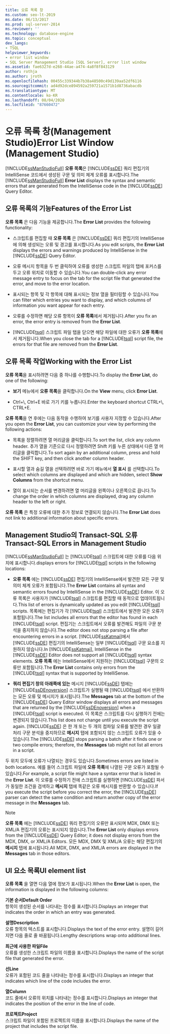```yaml
---
title: 오류 목록 창
ms.custom: seo-lt-2019
ms.date: 06/13/2017
ms.prod: sql-server-2014
ms.reviewer: ''
ms.technology: database-engine
ms.topic: conceptual
dev_langs:
- TSQL
helpviewer_keywords:
- error list window
- SQL Server Management Studio [SQL Server], error list window
ms.assetid: fae6327d-e268-44ae-a474-4a8f8f843129
author: rothja
ms.author: jroth
ms.openlocfilehash: 00455c339344b7b38a48500c49d139aa52df6116
ms.sourcegitcommit: ad4d92dce894592a259721a1571b1d8736abacdb
ms.translationtype: MT
ms.contentlocale: ko-KR
ms.lasthandoff: 08/04/2020
ms.locfileid: "87660472"
---
```

# <a name="error-list-window-management-studio"></a><span data-ttu-id="4dfd5-102">오류 목록 창(Management Studio)</span><span class="sxs-lookup"><span data-stu-id="4dfd5-102">Error List Window (Management Studio)</span></span>
  <span data-ttu-id="4dfd5-103">[!INCLUDE[ssManStudioFull](../../includes/ssmanstudiofull-md.md)] **오류 목록**은 [!INCLUDE[ssDE](../../includes/ssde-md.md)] 쿼리 편집기의 IntelliSense 코드에서 생성된 구문 및 의미 체계 오류를 표시합니다.</span><span class="sxs-lookup"><span data-stu-id="4dfd5-103">The [!INCLUDE[ssManStudioFull](../../includes/ssmanstudiofull-md.md)] **Error List** displays the syntax and semantic errors that are generated from the IntelliSense code in the [!INCLUDE[ssDE](../../includes/ssde-md.md)] Query Editor.</span></span>  
  
## <a name="features-of-the-error-list"></a><span data-ttu-id="4dfd5-104">오류 목록의 기능</span><span class="sxs-lookup"><span data-stu-id="4dfd5-104">Features of the Error List</span></span>  
 <span data-ttu-id="4dfd5-105">**오류 목록** 은 다음 기능을 제공합니다.</span><span class="sxs-lookup"><span data-stu-id="4dfd5-105">The **Error List** provides the following functionality:</span></span>  
  
-   <span data-ttu-id="4dfd5-106">스크립트를 편집할 때 **오류 목록** 은 [!INCLUDE[ssDE](../../includes/ssde-md.md)] 쿼리 편집기의 IntelliSense에 의해 생성되는 오류 및 경고를 표시합니다.</span><span class="sxs-lookup"><span data-stu-id="4dfd5-106">As you edit scripts, the **Error List** displays the errors and warnings produced by IntelliSense in the [!INCLUDE[ssDE](../../includes/ssde-md.md)] Query Editor.</span></span>  
  
-   <span data-ttu-id="4dfd5-107">오류 메시지 항목을 두 번 클릭하여 오류를 생성한 스크립트 파일의 탭에 포커스를 두고 오류 위치로 이동할 수 있습니다.</span><span class="sxs-lookup"><span data-stu-id="4dfd5-107">You can double-click any error message entry to focus on the tab for the script file that generated the error, and move to the error location.</span></span>  
  
-   <span data-ttu-id="4dfd5-108">표시되는 항목 및 각 항목에 대해 표시되는 정보 열을 필터링할 수 있습니다.</span><span class="sxs-lookup"><span data-stu-id="4dfd5-108">You can filter which entries you want to display, and which columns of information you want appear for each entry.</span></span>  
  
-   <span data-ttu-id="4dfd5-109">오류를 수정하면 해당 오류 항목이 **오류 목록**에서 제거됩니다.</span><span class="sxs-lookup"><span data-stu-id="4dfd5-109">After you fix an error, the error entry is removed from the **Error List**.</span></span>  
  
-   <span data-ttu-id="4dfd5-110">[!INCLUDE[tsql](../../includes/tsql-md.md)] 스크립트 파일 탭을 닫으면 해당 파일에 대한 오류가 **오류 목록**에서 제거됩니다.</span><span class="sxs-lookup"><span data-stu-id="4dfd5-110">When you close the tab for a [!INCLUDE[tsql](../../includes/tsql-md.md)] script file, the errors for that file are removed from the **Error List**.</span></span>  
  
## <a name="working-with-the-error-list"></a><span data-ttu-id="4dfd5-111">오류 목록 작업</span><span class="sxs-lookup"><span data-stu-id="4dfd5-111">Working with the Error List</span></span>  
 <span data-ttu-id="4dfd5-112">**오류 목록**을 표시하려면 다음 중 하나를 수행합니다.</span><span class="sxs-lookup"><span data-stu-id="4dfd5-112">To display the **Error List**, do one of the following:</span></span>  
  
-   <span data-ttu-id="4dfd5-113">**보기** 메뉴에서 **오류 목록**을 클릭합니다.</span><span class="sxs-lookup"><span data-stu-id="4dfd5-113">On the **View** menu, click **Error List**.</span></span>  
  
-   <span data-ttu-id="4dfd5-114">Ctrl+\\, Ctrl+E 바로 가기 키를 누릅니다.</span><span class="sxs-lookup"><span data-stu-id="4dfd5-114">Enter the keyboard shortcut CTRL+\\, CTRL+E.</span></span>  
  
 <span data-ttu-id="4dfd5-115">**오류 목록**을 연 후에는 다음 동작을 수행하여 보기를 사용자 지정할 수 있습니다.</span><span class="sxs-lookup"><span data-stu-id="4dfd5-115">After you open the **Error List**, you can customize your view by performing the following actions:</span></span>  
  
-   <span data-ttu-id="4dfd5-116">목록을 정렬하려면 열 머리글을 클릭합니다.</span><span class="sxs-lookup"><span data-stu-id="4dfd5-116">To sort the list, click any column header.</span></span> <span data-ttu-id="4dfd5-117">추가 열을 기준으로 다시 정렬하려면 Shift 키를 누른 상태에서 다른 열 머리글을 클릭합니다.</span><span class="sxs-lookup"><span data-stu-id="4dfd5-117">To sort again by an additional column, press and hold the SHIFT key, and then click another column header.</span></span>  
  
-   <span data-ttu-id="4dfd5-118">표시할 열과 숨길 열을 선택하려면 바로 가기 메뉴에서 **열 표시** 를 선택합니다.</span><span class="sxs-lookup"><span data-stu-id="4dfd5-118">To select which columns are displayed and which are hidden, select **Show Columns** from the shortcut menu.</span></span>  
  
-   <span data-ttu-id="4dfd5-119">열이 표시되는 순서를 변경하려면 열 머리글을 왼쪽이나 오른쪽으로 끕니다.</span><span class="sxs-lookup"><span data-stu-id="4dfd5-119">To change the order in which columns are displayed, drag any column header to the left or right.</span></span>  
  
 <span data-ttu-id="4dfd5-120">**오류 목록** 은 특정 오류에 대한 추가 정보로 연결되지 않습니다.</span><span class="sxs-lookup"><span data-stu-id="4dfd5-120">The **Error List** does not link to additional information about specific errors.</span></span>  
  
## <a name="transact-sql-errors-in-management-studio"></a><span data-ttu-id="4dfd5-121">Management Studio의 Transact-SQL 오류</span><span class="sxs-lookup"><span data-stu-id="4dfd5-121">Transact-SQL Errors in Management Studio</span></span>  
 [!INCLUDE[ssManStudioFull](../../includes/ssmanstudiofull-md.md)] <span data-ttu-id="4dfd5-122">는 [!INCLUDE[tsql](../../includes/tsql-md.md)] 스크립트에 대한 오류를 다음 위치에 표시합니다.</span><span class="sxs-lookup"><span data-stu-id="4dfd5-122">displays errors for [!INCLUDE[tsql](../../includes/tsql-md.md)] scripts in the following locations:</span></span>  
  
-   <span data-ttu-id="4dfd5-123">**오류 목록** 에는 [!INCLUDE[ssDE](../../includes/ssde-md.md)] 편집기의 IntelliSense에서 발견한 모든 구문 및 의미 체계 오류가 포함됩니다.</span><span class="sxs-lookup"><span data-stu-id="4dfd5-123">The **Error List** contains all syntax and semantic errors found by IntelliSense in the [!INCLUDE[ssDE](../../includes/ssde-md.md)] Editor.</span></span> <span data-ttu-id="4dfd5-124">이 오류 목록은 사용자가 [!INCLUDE[tsql](../../includes/tsql-md.md)] 스크립트를 편집할 때 동적으로 업데이트됩니다.</span><span class="sxs-lookup"><span data-stu-id="4dfd5-124">This list of errors is dynamically updated as you edit [!INCLUDE[tsql](../../includes/tsql-md.md)] scripts.</span></span> <span data-ttu-id="4dfd5-125">목록에는 편집기가 각 [!INCLUDE[tsql](../../includes/tsql-md.md)] 스크립트에서 발견한 모든 오류가 포함됩니다.</span><span class="sxs-lookup"><span data-stu-id="4dfd5-125">The list includes all errors that the editor has found in each [!INCLUDE[tsql](../../includes/tsql-md.md)] script.</span></span> <span data-ttu-id="4dfd5-126">편집기는 스크립트에서 오류를 발견해도 파일의 구문 분석을 중지하지 않습니다.</span><span class="sxs-lookup"><span data-stu-id="4dfd5-126">The editor does not stop parsing a file after encountering errors in a script.</span></span> <span data-ttu-id="4dfd5-127">[!INCLUDE[ssKatmai](../../includes/sskatmai-md.md)]에서 [!INCLUDE[ssDE](../../includes/ssde-md.md)] 편집기의 IntelliSense는 일부 [!INCLUDE[tsql](../../includes/tsql-md.md)] 구문 요소를 지원하지 않습니다.</span><span class="sxs-lookup"><span data-stu-id="4dfd5-127">In [!INCLUDE[ssKatmai](../../includes/sskatmai-md.md)], IntelliSense in the [!INCLUDE[ssDE](../../includes/ssde-md.md)] Editor does not support all [!INCLUDE[tsql](../../includes/tsql-md.md)] syntax elements.</span></span> <span data-ttu-id="4dfd5-128">**오류 목록** 에는 IntelliSense에서 지원하는 [!INCLUDE[tsql](../../includes/tsql-md.md)] 구문의 오류만 포함됩니다.</span><span class="sxs-lookup"><span data-stu-id="4dfd5-128">The **Error List** contains only errors from the [!INCLUDE[tsql](../../includes/tsql-md.md)] syntax that is supported by IntelliSense.</span></span>  
  
-   <span data-ttu-id="4dfd5-129">**쿼리 편집기 창의 아래쪽에 있는** 메시지 [!INCLUDE[ssDE](../../includes/ssde-md.md)] 탭에는 [!INCLUDE[ssDEnoversion](../../includes/ssdenoversion-md.md)] 스크립트가 실행될 때 [!INCLUDE[tsql](../../includes/tsql-md.md)] 에서 반환하는 모든 오류 및 메시지가 표시됩니다.</span><span class="sxs-lookup"><span data-stu-id="4dfd5-129">The **Messages** tab at the bottom of the [!INCLUDE[ssDE](../../includes/ssde-md.md)] Query Editor window displays all errors and messages that are returned by the [!INCLUDE[ssDEnoversion](../../includes/ssdenoversion-md.md)] when a [!INCLUDE[tsql](../../includes/tsql-md.md)] script is executed.</span></span> <span data-ttu-id="4dfd5-130">이 목록은 스크립트를 다시 실행하기 전에는 변경되지 않습니다.</span><span class="sxs-lookup"><span data-stu-id="4dfd5-130">This list does not change until you execute the script again.</span></span> <span data-ttu-id="4dfd5-131">[!INCLUDE[ssDE](../../includes/ssde-md.md)] 은 한 개 또는 두 개의 컴파일 오류를 발견한 경우 일괄 처리 구문 분석을 중지하므로 **메시지** 탭에 포함되지 않는 스크립트 오류가 있을 수 있습니다.</span><span class="sxs-lookup"><span data-stu-id="4dfd5-131">The [!INCLUDE[ssDE](../../includes/ssde-md.md)] stops parsing a batch after it finds one or two compile errors; therefore, the **Messages** tab might not list all errors in a script.</span></span>  
  
 <span data-ttu-id="4dfd5-132">두 위치 모두에 오류가 나열되는 경우도 있습니다.</span><span class="sxs-lookup"><span data-stu-id="4dfd5-132">Sometimes errors are listed in both locations.</span></span> <span data-ttu-id="4dfd5-133">예를 들어 스크립트 파일에 **오류 목록**에 나열된 구문 오류가 포함될 수 있습니다.</span><span class="sxs-lookup"><span data-stu-id="4dfd5-133">For example, a script file might have a syntax error that is listed in the **Error List**.</span></span> <span data-ttu-id="4dfd5-134">이 오류를 수정하기 전에 스크립트를 실행하면 [!INCLUDE[ssDE](../../includes/ssde-md.md)] 파서가 동일한 조건을 검색하고 **메시지** 탭에 똑같은 오류 메시지를 반환할 수 있습니다.</span><span class="sxs-lookup"><span data-stu-id="4dfd5-134">If you execute the script before you correct the error, the [!INCLUDE[ssDE](../../includes/ssde-md.md)] parser can detect the same condition and return another copy of the error message in the **Messages** tab.</span></span>  
  
> [!NOTE]  
>  <span data-ttu-id="4dfd5-135">**오류 목록** 에는 [!INCLUDE[ssDE](../../includes/ssde-md.md)] 쿼리 편집기의 오류만 표시되며 MDX, DMX 또는 XML/A 편집기의 오류는 표시되지 않습니다.</span><span class="sxs-lookup"><span data-stu-id="4dfd5-135">The **Error List** only displays errors from the [!INCLUDE[ssDE](../../includes/ssde-md.md)] Query Editor; it does not display errors from the MDX, DMX, or XML/A Editors.</span></span> <span data-ttu-id="4dfd5-136">모든 MDX, DMX 및 XML/A 오류는 해당 편집기의 **메시지** 탭에 표시됩니다.</span><span class="sxs-lookup"><span data-stu-id="4dfd5-136">All MDX, DMX, and XML/A errors are displayed in the **Messages** tab in those editors.</span></span>  
  
## <a name="ui-element-list"></a><span data-ttu-id="4dfd5-137">UI 요소 목록</span><span class="sxs-lookup"><span data-stu-id="4dfd5-137">UI element list</span></span>  
 <span data-ttu-id="4dfd5-138">**오류 목록** 을 열면 다음 열에 정보가 표시됩니다.</span><span class="sxs-lookup"><span data-stu-id="4dfd5-138">When the **Error List** is open, the information is displayed in the following columns:</span></span>  
  
 <span data-ttu-id="4dfd5-139">**기본 순서**</span><span class="sxs-lookup"><span data-stu-id="4dfd5-139">**Default Order**</span></span>  
 <span data-ttu-id="4dfd5-140">항목이 생성된 순서를 나타내는 정수를 표시합니다.</span><span class="sxs-lookup"><span data-stu-id="4dfd5-140">Displays an integer that indicates the order in which an entry was generated.</span></span>  
  
 <span data-ttu-id="4dfd5-141">**설명**</span><span class="sxs-lookup"><span data-stu-id="4dfd5-141">**Description**</span></span>  
 <span data-ttu-id="4dfd5-142">오류 항목의 텍스트를 표시합니다.</span><span class="sxs-lookup"><span data-stu-id="4dfd5-142">Displays the text of the error entry.</span></span> <span data-ttu-id="4dfd5-143">설명이 길어지면 다음 줄로 줄 바꿈됩니다.</span><span class="sxs-lookup"><span data-stu-id="4dfd5-143">Lengthy descriptions wrap onto additional lines.</span></span>  
  
 <span data-ttu-id="4dfd5-144">**최근에 사용한 파일**</span><span class="sxs-lookup"><span data-stu-id="4dfd5-144">**File**</span></span>  
 <span data-ttu-id="4dfd5-145">오류를 생성한 스크립트 파일의 이름을 표시합니다.</span><span class="sxs-lookup"><span data-stu-id="4dfd5-145">Displays the name of the script file that generated the error.</span></span>  
  
 <span data-ttu-id="4dfd5-146">**선**</span><span class="sxs-lookup"><span data-stu-id="4dfd5-146">**Line**</span></span>  
 <span data-ttu-id="4dfd5-147">오류가 포함된 코드 줄을 나타내는 정수를 표시합니다.</span><span class="sxs-lookup"><span data-stu-id="4dfd5-147">Displays an integer that indicates which line of the code includes the error.</span></span>  
  
 <span data-ttu-id="4dfd5-148">**열**</span><span class="sxs-lookup"><span data-stu-id="4dfd5-148">**Column**</span></span>  
 <span data-ttu-id="4dfd5-149">코드 줄에서 오류의 위치를 나타내는 정수를 표시합니다.</span><span class="sxs-lookup"><span data-stu-id="4dfd5-149">Displays an integer that indicates the position of the error in the line of code.</span></span>  
  
 <span data-ttu-id="4dfd5-150">**프로젝트**</span><span class="sxs-lookup"><span data-stu-id="4dfd5-150">**Project**</span></span>  
 <span data-ttu-id="4dfd5-151">스크립트 파일이 포함된 프로젝트의 이름을 표시합니다.</span><span class="sxs-lookup"><span data-stu-id="4dfd5-151">Displays the name of the project that includes the script file.</span></span>  
